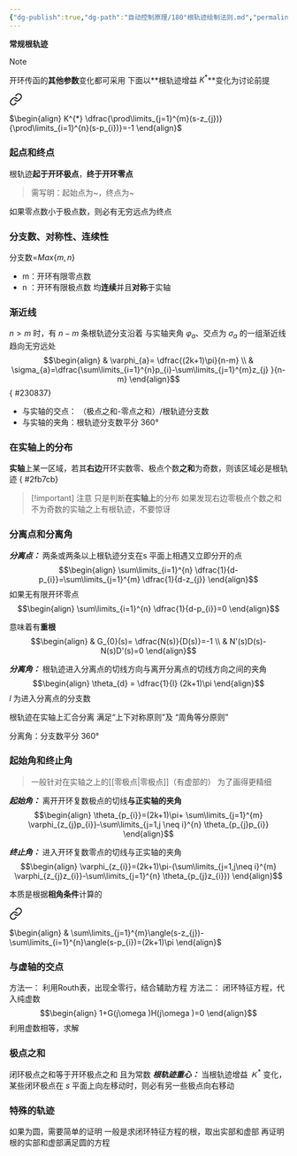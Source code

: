 ```yaml
---
{"dg-publish":true,"dg-path":"自动控制原理/180°根轨迹绘制法则.md","permalink":"/自动控制原理/180°根轨迹绘制法则/","dgPassFrontmatter":true,"noteIcon":"","created":"2024-04-16T13:01:27.302+08:00","updated":"2024-05-26T23:25:38.892+08:00"}
---
```


**常规根轨迹**
>[!note] 
开环传函的**其他参数**变化都可采用
下面以**根轨迹增益 $K^{*}$**变化为讨论前提


<div class="transclusion internal-embed is-loaded"><a class="markdown-embed-link" href="//#a9597c" aria-label="Open link"><svg xmlns="http://www.w3.org/2000/svg" width="24" height="24" viewBox="0 0 24 24" fill="none" stroke="currentColor" stroke-width="2" stroke-linecap="round" stroke-linejoin="round" class="svg-icon lucide-link"><path d="M10 13a5 5 0 0 0 7.54.54l3-3a5 5 0 0 0-7.07-7.07l-1.72 1.71"></path><path d="M14 11a5 5 0 0 0-7.54-.54l-3 3a5 5 0 0 0 7.07 7.07l1.71-1.71"></path></svg></a><div class="markdown-embed">



$\begin{align}
K^{*} \dfrac{\prod\limits_{j=1}^{m}(s-z_{j})}{\prod\limits_{i=1}^{n}(s-p_{i})}=-1
\end{align}$

</div></div>

### 起点和终点
根轨迹**起于开环极点**，**终于开环零点**
>需写明：起始点为~，终点为~

如果零点数小于极点数，则必有无穷远点为终点

### 分支数、对称性、连续性
分支数=$Max\left\{m,n \right\}$
- m：开环有限零点数
- n ：开环有限极点数
均**连续**并且**对称**于实轴

### 渐近线
$n>m$ 时，有 $n-m$ 条根轨迹分支沿着
与实轴夹角 $\varphi_{a}$、交点为 $\sigma_{a}$ 的一组渐近线趋向无穷远处
$$\begin{align}
 & \varphi_{a}= \dfrac{(2k+1)\pi}{n-m} \\
 & \sigma_{a}=\dfrac{\sum\limits_{i=1}^{n}p_{i}-\sum\limits_{j=1}^{m}z_{j} }{n-m}
\end{align}$$
{ #230837}


- 与实轴的交点： （极点之和-零点之和）/根轨迹分支数
- 与实轴的夹角：根轨迹分支数平分 360°
### 在实轴上的分布
**实轴**上某一区域，若其**右边**开环实数零、极点个数**之和**为奇数，则该区域必是根轨迹
{ #2fb7cb}


>[!important] 注意
>只是判断**在实轴上**的分布
>如果发现右边零极点个数之和不为奇数的实轴之上有根轨迹，不要惊讶
### 分离点和分离角
***分离点：***
两条或两条以上根轨迹分支在s 平面上相遇又立即分开的点
$$\begin{align}
\sum\limits_{i=1}^{n} \dfrac{1}{d-p_{i}}=\sum\limits_{j=1}^{m} \dfrac{1}{d-z_{j}}
\end{align}$$
如果无有限开环零点
$$\begin{align}
\sum\limits_{i=1}^{n} \dfrac{1}{d-p_{i}}=0
\end{align}$$

意味着有**重根**
$$\begin{align}
 & G_{0}(s)= \dfrac{N(s)}{D(s)}=-1 \\
 & N'(s)D(s)-N(s)D'(s)=0
\end{align}$$


***分离角：***
根轨迹进入分离点的切线方向与离开分离点的切线方向之间的夹角
$$\begin{align}
\theta_{d} = \dfrac{1}{l} (2k+1)\pi
\end{align}$$
$l$ 为进入分离点的分支数

根轨迹在实轴上汇合分离
满足“上下对称原则”及 “周角等分原则”

分离角：分支数平分 360°
### 起始角和终止角
>一般针对在实轴之上的[[零极点\|零极点]]（有虚部的）
	为了画得更精细

***起始角：***
离开开环复数极点的切线**与正实轴的夹角**
$$\begin{align}
\theta_{p_{i}}=(2k+1)\pi+ \sum\limits_{j=1}^{m} \varphi_{z_{j}p_{i}}-\sum\limits_{j=1,j \neq i}^{n} \theta_{p_{j}p_{i}}
\end{align}$$

***终止角：***
进入开环复数零点的切线与正实轴的夹角
$$\begin{align}
\varphi_{z_{i}}=(2k+1)\pi-(\sum\limits_{j=1,j\neq i}^{m} \varphi_{z_{j}z_{i}}-\sum\limits_{j=1}^{n} \theta_{p_{j}z_{i}}) 
\end{align}$$

本质是根据**相角条件**计算的

<div class="transclusion internal-embed is-loaded"><a class="markdown-embed-link" href="//#90666d" aria-label="Open link"><svg xmlns="http://www.w3.org/2000/svg" width="24" height="24" viewBox="0 0 24 24" fill="none" stroke="currentColor" stroke-width="2" stroke-linecap="round" stroke-linejoin="round" class="svg-icon lucide-link"><path d="M10 13a5 5 0 0 0 7.54.54l3-3a5 5 0 0 0-7.07-7.07l-1.72 1.71"></path><path d="M14 11a5 5 0 0 0-7.54-.54l-3 3a5 5 0 0 0 7.07 7.07l1.71-1.71"></path></svg></a><div class="markdown-embed">



$\begin{align}
 & \sum\limits_{j=1}^{m}\angle(s-z_{j})-\sum\limits_{i=1}^{n}\angle(s-p_{i})=(2k+1)\pi
\end{align}$

</div></div>


### 与虚轴的交点
方法一：
利用Routh表，出现全零行，结合辅助方程
方法二：
闭环特征方程，代入纯虚数
$$\begin{align}
1+G(j\omega )H(j\omega )=0
\end{align}$$
利用虚数相等，求解

### 极点之和
闭环极点之和等于开环极点之和
且为常数
***根轨迹重心：***
当根轨迹增益 $Ｋ^{*}$ 变化，某些闭环极点在 $s$ 平面上向左移动时，则必有另一些极点向右移动

### 特殊的轨迹
如果为圆，需要简单的证明
一般是求闭环特征方程的根，取出实部和虚部
再证明根的实部和虚部满足圆的方程


